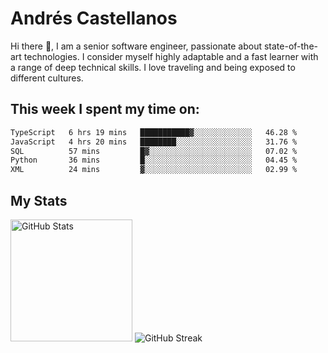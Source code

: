 # Andrés Castellanos

Hi there 👋, I am a senior software engineer, passionate about state-of-the-art technologies. I consider myself highly adaptable and a fast learner with a range of deep technical skills. I love traveling and being exposed to different cultures.

## This week I spent my time on:

<!--START_SECTION:waka-->

```txt
TypeScript   6 hrs 19 mins   ███████████▓░░░░░░░░░░░░░   46.28 %
JavaScript   4 hrs 20 mins   ████████░░░░░░░░░░░░░░░░░   31.76 %
SQL          57 mins         █▓░░░░░░░░░░░░░░░░░░░░░░░   07.02 %
Python       36 mins         █░░░░░░░░░░░░░░░░░░░░░░░░   04.45 %
XML          24 mins         ▓░░░░░░░░░░░░░░░░░░░░░░░░   02.99 %
```

<!--END_SECTION:waka-->

## My Stats

<img height="195" src="https://github-readme-stats.vercel.app/api?username=andrescv&show_icons=true&theme=onedark&hide_border=true&card_width=495" alt="GitHub Stats" />

<img src="https://streak-stats.demolab.com?user=andrescv&theme=one-dark-pro&hide_border=true" alt="GitHub Streak" />
